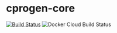 # cprogen-core

[![Build Status](https://travis-ci.org/armatusmiles/cprogen-core.svg?branch=master)](https://travis-ci.org/armatusmiles/cprogen-core)
![Docker Cloud Build Status](https://img.shields.io/docker/cloud/build/armatusmiles/cprogen-core.svg)
